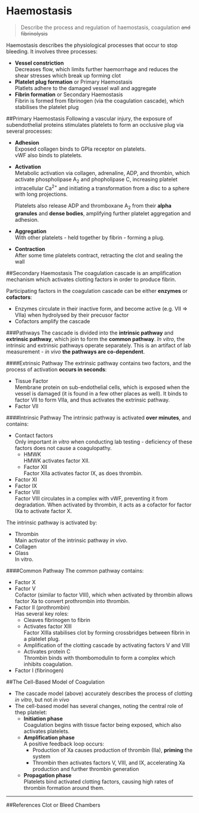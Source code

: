 # Haemostasis
> Describe the process and regulation of haemostasis, coagulation ~~and fibrinolysis~~

Haemostasis describes the physiological processes that occur to stop bleeding. It involves three processes:
* **Vessel constriction**  
  Decreases flow, which limits further haemorrhage and reduces the shear stresses which break up forming clot
* **Platelet plug formation** or Primary Haemostasis  
    Platlets adhere to the damaged vessel wall and aggregate
* **Fibrin formation** or Secondary Haemostasis  
    Fibrin is formed from fibrinogen (via the coagulation cascade), which stabilises the platelet plug


##Primary Haemostasis
Following a vascular injury, the exposure of subendothelial proteins stimulates platelets to form an occlusive plug via several processes:

* **Adhesion**  
    Exposed collagen binds to GPIa receptor on platelets.  
    vWF also binds to platelets.

* **Activation**  
    Metabolic activation via collagen, adrenaline, ADP, and thrombin, which activate phospholipase A<sub>2</sub> and phopholipase C, increasing platelet intracellular Ca<sup>2+</sup> and initiating a transformation from a disc to a sphere with long projections.

    Platelets also release ADP and thromboxane A<sub>2</sub> from their **alpha granules** and **dense bodies**, amplifying further platelet aggregation and adhesion.
    
* **Aggregation**  
With other platelets - held together by fibrin - forming a plug.

* **Contraction**  
  After some time platelets contract, retracting the clot and sealing the wall

##Secondary Haemostasis
The coagulation cascade is an amplification mechanism which activates clotting factors in order to produce fibrin.

<object data="resources\coagulation-full.svg" type="image/svg+xml"></object>



Participating factors in the coagulation cascade can be either **enzymes** or **cofactors**:
* Enzymes circulate in their inactive form, and become active (e.g. VII ⇒ VIIa) when hydrolysed by their precusor factor
* Cofactors amplify the cascade

###Pathways
The cascade is divided into the **intrinsic pathway** and **extrinsic pathway**, which join to form the **common pathway**. *In vitro*, the intrinsic and extrinsic pathways operate separately. This is an artifact of lab measurement - *in vivo* **the pathways are co-dependent**.

####Extrinsic Pathway
The extrinsic pathway contains two factors, and the process of activation **occurs in seconds**:
* Tissue Factor  
Membrane protein on sub-endothelial cells, which is exposed when the vessel is damaged (it is found in a few other places as well). It binds to factor VII to form VIIa, and thus activates the extrinsic pathway.
* Factor VII

####Intrinsic Pathway
The intrinsic pathway is activated **over minutes**, and contains:
* Contact factors  
Only important *in vitro* when conducting lab testing - deficiency of these factors does not cause a coagulopathy.
  * HMWK  
  HMWK activates factor XII.
  * Factor XII  
  Factor XIIa activates factor IX, as does thrombin.
* Factor XI
* Factor IX
* Factor VIII  
Factor VIII circulates in a complex with vWF, preventing it from degradation. When activated by thrombin, it acts as a cofactor for factor IXa to activate factor X.

The intrinsic pathway is activated by:
* Thrombin  
Main activator of the intrinsic pathway *in vivo*.
* Collagen
* Glass  
In vitro.

####Common Pathway
The common pathway contains:
* Factor X
* Factor V  
Cofactor (similar to factor VIII), which when activated by thrombin allows factor Xa to convert prothrombin into thrombin.
* Factor II (prothrombin)  
Has several key roles:
  * Cleaves fibrinogen to fibrin
  * Activates factor XIII  
  Factor XIIIa stabilises clot by forming crossbridges between fibrin in a platelet plug.
  * Amplification of the clotting cascade by activating factors V and VIII
  * Activates protein C  
  Thrombin binds with thombomodulin to form a complex which inhibits coagulation.
* Factor I (fibrinogen)


##The Cell-Based Model of Coagulation
* The cascade model (above) accurately describes the process of clotting *in vitro*, but not *in vivo*
* The cell-based model has several changes, noting the central role of thep platelet:
  * **Initiation phase**  
  Coagulation begins with tissue factor being exposed, which also activates platelets.
  * **Amplification phase**  
  A positive feedback loop occurs:
    * Production of Xa causes production of thrombin (IIa), **priming** the system
    * Thrombin then activates factors V, VIII, and IX, accelerating Xa production and further thrombin generation
  * **Propagation phase**  
  Platelets bind activated clotting factors, causing high rates of thrombin formation around them.

---
##References
Clot or Bleed
Chambers